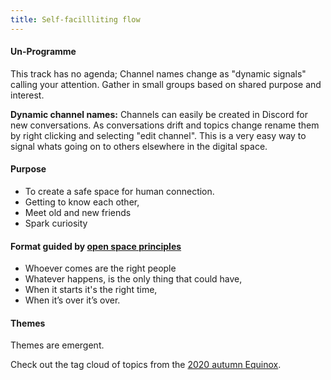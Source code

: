 ```yaml
---
title: Self-facillliting flow
---
```


#### Un-Programme

This track has no agenda; Channel names change as "dynamic signals" calling your attention. Gather in small groups based on shared purpose and interest.

**Dynamic channel names:** Channels can easily be created in Discord for new conversations. As conversations drift and topics change rename them by right clicking and selecting "edit channel". This is a very easy way to signal whats going on to others elsewhere in the digital space. 

#### Purpose

- To create a safe space for human connection.
- Getting to know each other,
- Meet old and new friends
- Spark curiosity

#### Format guided by [open space principles](https://en.wikipedia.org/wiki/Open_Space_Technology)

- Whoever comes are the right people
- Whatever happens, is the only thing that could have,
- When it starts it's the right time,
- When it’s over it’s over.

#### Themes

Themes are emergent.

Check out the tag cloud of topics from the [ 2020 autumn Equinox](/2020-autumn).
</br>
